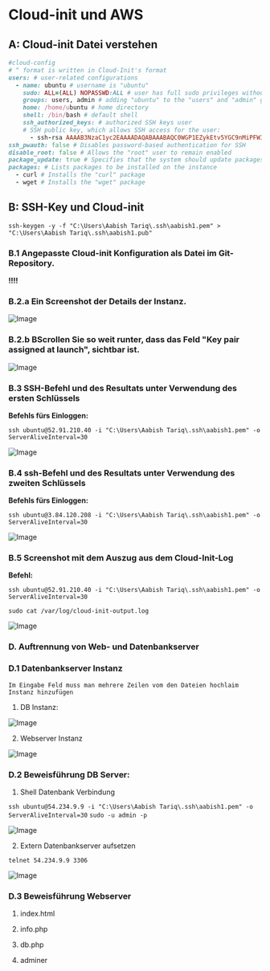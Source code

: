 # Cloud-init und AWS
## A: Cloud-init Datei verstehen
~~~~ruby
#cloud-config
# ^ format is written in Cloud-Init's format
users: # user-related configurations
  - name: ubuntu # username is "ubuntu"
    sudo: ALL=(ALL) NOPASSWD:ALL # user has full sudo privileges without requiring a password
    groups: users, admin # adding "ubuntu" to the "users" and "admin" groups
    home: /home/ubuntu # home directory
    shell: /bin/bash # default shell
    ssh_authorized_keys: # authorized SSH keys user
    # SSH public key, which allows SSH access for the user:
      - ssh-rsa AAAAB3NzaC1yc2EAAAADAQABAAABAQC0WGP1EZykEtv5YGC9nMiPFW3U3DmZNzKFO5nEu6uozEHh4jLZzPNHSrfFTuQ2GnRDSt+XbOtTLdcj26+iPNiFoFha42aCIzYjt6V8Z+SQ9pzF4jPPzxwXfDdkEWylgoNnZ+4MG1lNFqa8aO7F62tX0Yj5khjC0Bs7Mb2cHLx1XZaxJV6qSaulDuBbLYe8QUZXkMc7wmob3PM0kflfolR3LE7LResIHWa4j4FL6r5cQmFlDU2BDPpKMFMGUfRSFiUtaWBNXFOWHQBC2+uKmuMPYP4vJC9sBgqMvPN/X2KyemqdMvdKXnCfrzadHuSSJYEzD64Cve5Zl9yVvY4AqyBD aws-key       
ssh_pwauth: false # Disables password-based authentication for SSH
disable_root: false # Allows the "root" user to remain enabled
package_update: true # Specifies that the system should update packages when the instance is initialized
packages: # Lists packages to be installed on the instance
  - curl # Installs the "curl" package
  - wget # Installs the "wget" package
~~~~

## B: SSH-Key und Cloud-init

```ssh-keygen -y -f "C:\Users\Aabish Tariq\.ssh\aabish1.pem" > "C:\Users\Aabish Tariq\.ssh\aabish1.pub"```

### B.1 Angepasste Cloud-init Konfiguration als Datei im Git-Repository.

<b>!!!!</b> 

### B.2.a Ein Screenshot der Details der Instanz.

![Image](https://github.com/aabishtkhh/m346-aabish/blob/main/KN03/Images/KN03B-Screenshot-Instance.png)

### B.2.b BScrollen Sie so weit runter, dass das Feld "Key pair assigned at launch", sichtbar ist.
![Image](https://github.com/aabishtkhh/m346-aabish/blob/main/KN03/Images/KN03B-Screenshot-Instance-Key-Value.png)

### B.3 SSH-Befehl und des Resultats unter Verwendung des ersten Schlüssels
<b>Befehls fürs Einloggen:</b> 

```ssh ubuntu@52.91.210.40 -i "C:\Users\Aabish Tariq\.ssh\aabish1.pem" -o ServerAliveInterval=30```

![Image](https://github.com/aabishtkhh/m346-aabish/blob/main/KN03/Images/KN03B-Screenshot-SSH-Befehl-erste-Schlüssel.png)

### B.4 ssh-Befehl und des Resultats unter Verwendung des zweiten Schlüssels
<b>Befehls fürs Einloggen:</b>

```ssh ubuntu@3.84.120.208 -i "C:\Users\Aabish Tariq\.ssh\aabish1.pem" -o ServerAliveInterval=30```

![Image](https://github.com/aabishtkhh/m346-aabish/blob/main/KN03/Images/KN03B-Screenshot-SSH-Befehl-zweite-Schlüssel.png)

### B.5 Screenshot mit dem Auszug aus dem Cloud-Init-Log
<b>Befehl:</b>

```ssh ubuntu@52.91.210.40 -i "C:\Users\Aabish Tariq\.ssh\aabish1.pem" -o ServerAliveInterval=30```

```sudo cat /var/log/cloud-init-output.log```

![Image](https://github.com/aabishtkhh/m346-aabish/blob/main/KN03/Images/KN03B-Screenshot-Auszug-Cloud-Init-Log.png)

### D. Auftrennung von Web- und Datenbankserver

### D.1  Datenbankserver Instanz

```Im Eingabe Feld muss man mehrere Zeilen vom den Dateien hochlaim Instanz hinzufügen```
1. DB Instanz:

![Image](https://github.com/aabishtkhh/m346-aabish/blob/main/KN03/Images/KN03-DB-Instanz.png)

2. Webserver Instanz

![Image](https://github.com/aabishtkhh/m346-aabish/blob/main/KN03/Images/KN03-Webserver-Instanz.png)

### D.2 Beweisführung DB Server:
1. Shell Datenbank Verbindung

```ssh ubuntu@54.234.9.9 -i "C:\Users\Aabish Tariq\.ssh\aabish1.pem" -o ServerAliveInterval=30```
```sudo -u admin -p```

![Image](https://github.com/aabishtkhh/m346-aabish/blob/main/KN03/Images/KN03-CLI-Foto.png.)

2. Extern Datenbankserver aufsetzen

```telnet 54.234.9.9 3306```

![Image](https://github.com/aabishtkhh/m346-aabish/blob/main/KN03/Images/KN03-extern-DB-Severs.png)

### D.3 Beweisführung Webserver
1. index.html

2. info.php

3. db.php

4. adminer